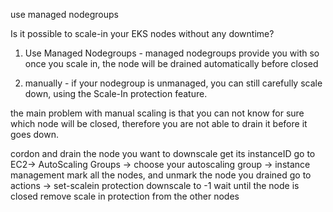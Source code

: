 


use managed nodegroups

Is it possible to scale-in your EKS nodes without any downtime?

1. Use Managed Nodegroups - 
   managed nodegroups provide you with 
   so once you scale in, the node will be drained automatically before closed

2. manually - if your nodegroup is unmanaged, you can still carefully scale down, using the Scale-In protection feature.

the main problem with manual scaling is that you can not know for sure which node will be closed, therefore you are not able to drain it before it goes down.

   cordon and drain the node you want to downscale
get its instanceID
go to EC2-> AutoScaling Groups -> choose your autoscaling group -> instance management 
mark all the nodes, and unmark the node you drained
go to actions -> set-scalein protection
downscale to -1
wait until the node is closed
remove scale in protection from the other nodes